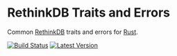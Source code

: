 # RethinkDB Traits and Errors

Common [RethinkDB] traits and errors for [Rust].

[RethinkDB]: https://www.rethinkdb.com
[Rust]: https://www.rust-lang.org

[![Build Status](https://travis-ci.org/rust-rethinkdb/reql.svg?branch=master)](https://travis-ci.org/rust-rethinkdb/reql) [![Latest Version](https://img.shields.io/crates/v/reql.svg)](https://crates.io/crates/reql)
